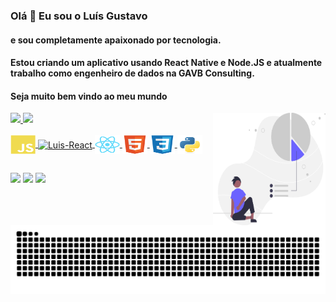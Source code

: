 ### Olá 👋 Eu sou o Luís Gustavo
#### e sou completamente apaixonado por tecnologia.

#### Estou criando um aplicativo usando React Native e Node.JS e atualmente trabalho como engenheiro de dados na GAVB Consulting.

#### Seja muito bem vindo ao meu mundo

<div>
  <a href="https://github.com/LouisGusta">
  <img height="180em" src="https://github-readme-stats.vercel.app/api?username=LouisGusta&show_icons=true&theme=tokyonight&include_all_commits=true&count_private=true"/>
  <img height="180em" src="https://github-readme-stats.vercel.app/api/top-langs/?username=LouisGusta&layout=compact&langs_count=8&theme=tokyonight"/>
  <img align="right" height="180em" width="180em" src="Personal_goals_re_iow7.svg" />
</div>
<div style="display: inline_block"><br>
  <img align="center" alt="Luis-Js" height="30" width="40" src="https://raw.githubusercontent.com/devicons/devicon/master/icons/javascript/javascript-plain.svg">
  <img align="center" alt="Luis-React" height="30" width="40" src='https://cdn.jsdelivr.net/gh/devicons/devicon/icons/nodejs/nodejs-original.svg'>
  <img align="center" alt="Luis-React" height="30" width="40" src="https://raw.githubusercontent.com/devicons/devicon/master/icons/react/react-original.svg">
  <img align="center" alt="Luis-HTML" height="30" width="40" src="https://raw.githubusercontent.com/devicons/devicon/master/icons/html5/html5-original.svg">
  <img align="center" alt="Luis-CSS" height="30" width="40" src="https://raw.githubusercontent.com/devicons/devicon/master/icons/css3/css3-original.svg">
  <img align="center" alt="Luis-Python" height="30" width="40" src="https://raw.githubusercontent.com/devicons/devicon/master/icons/python/python-original.svg">
</div>
  
  ##
 
<div> 
  <a href="https://instagram.com/louis.gustata" target="_blank"><img src="https://img.shields.io/badge/-Instagram-%23E4405F?style=for-the-badge&logo=instagram&logoColor=white" target="_blank"></a>
  <a href = "mailto:profissional.gustavo@outlook.com"><img src="https://img.shields.io/badge/-outlook-%23333?style=for-the-badge&logo=Microsoft&logoColor=white" target="_blank"></a>
  <a href="https://www.linkedin.com/in/luís-gustavo/" target="_blank"><img src="https://img.shields.io/badge/-LinkedIn-%230077B5?style=for-the-badge&logo=linkedin&logoColor=white" target="_blank"></a> 
 
![Snake animation](https://github.com/LouisGusta/LouisGusta/blob/output/github-contribution-grid-snake.svg)
 
</div>

